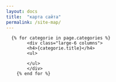 ```yaml
---
layout: docs
title:  "карта сайта"
permalink: /site-map/
---
```

      {% for categorie in page.categories %}
            <div class="large-6 columns">
            <h4>{categorie.title}</h4>
            <ul>

            </ul>
            </div>
        {% end for %}
